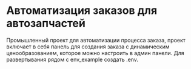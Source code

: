 # Автоматизация заказов для автозапчастей
Промышленный проект для автоматизации процесса заказа, проект включает в себя панель для создания заказа с динамическим ценообразованием, которое можно настроить в админ панели.
Для развертывания рядом с env_example создать .env.
